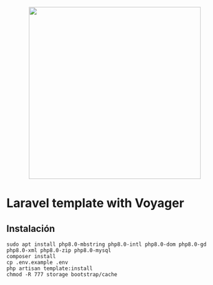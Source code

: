 <p align="center"><a href="https://laravel.com" target="_blank"><img src="https://raw.githubusercontent.com/laravel/art/master/logo-lockup/5%20SVG/2%20CMYK/1%20Full%20Color/laravel-logolockup-cmyk-red.svg" width="400"></a></p>

# Laravel template  with Voyager

## Instalación
```
sudo apt install php8.0-mbstring php8.0-intl php8.0-dom php8.0-gd php8.0-xml php8.0-zip php8.0-mysql
composer install
cp .env.example .env
php artisan template:install
chmod -R 777 storage bootstrap/cache
```

<!-- ## Colaboradores -->

<!-- <a href="https://github.com/agustinmejia/laravel_template/graphs/contributors">
  <img src="https://contrib.rocks/image?repo=agustinmejia/laravel_template" />
</a> -->